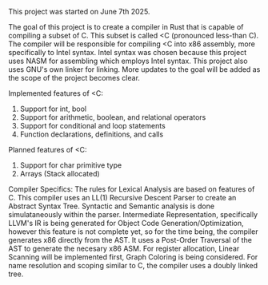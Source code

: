 This project was started on June 7th 2025.

The goal of this project is to create a compiler in Rust that is capable of compiling a subset of C.
This subset is called <C (pronounced less-than C).
The compiler will be responsible for compiling <C into x86 assembly, more specifically to Intel syntax.
Intel syntax was chosen because this project uses NASM for assembling which employs Intel syntax. This project also uses GNU's own linker for linking.
More updates to the goal will be added as the scope of the project becomes clear.

Implemented features of <C:
1. Support for int, bool
2. Support for arithmetic, boolean, and relational operators
3. Support for conditional and loop statements
4. Function declarations, definitions, and calls

Planned features of <C:
1. Support for char primitive type
2. Arrays (Stack allocated)

Compiler Specifics:
The rules for Lexical Analysis are based on features of C.
This compiler uses an LL(1) Recursive Descent Parser to create an Abstract Syntax Tree.
Syntactic and Semantic analysis is done simulataneously within the parser.
Intermediate Representation, specifically LLVM's IR is being generated for Object Code Generation/Optimization, however this feature is not complete yet, so for the time being, the compiler generates x86 directly from the AST.
It uses a Post-Order Traversal of the AST to generate the necesary x86 ASM. For register allocation, Linear Scanning will be implemented first, Graph Coloring is being considered.
For name resolution and scoping similar to C, the compiler uses a doubly linked tree.